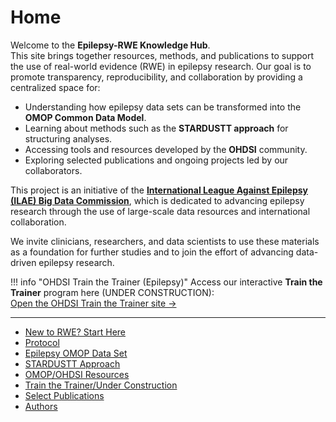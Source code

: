 # Home  

Welcome to the **Epilepsy-RWE Knowledge Hub**.  
This site brings together resources, methods, and publications to support the use of real-world evidence (RWE) in epilepsy research. Our goal is to promote transparency, reproducibility, and collaboration by providing a centralized space for:  

- Understanding how epilepsy data sets can be transformed into the **OMOP Common Data Model**.  
- Learning about methods such as the **STARDUSTT approach** for structuring analyses.  
- Accessing tools and resources developed by the **OHDSI** community.  
- Exploring selected publications and ongoing projects led by our collaborators.  

This project is an initiative of the **[International League Against Epilepsy (ILAE) Big Data Commission](https://www.ilae.org/about-ilae/committees-task-forces-and-advisory-commissions/big-data-commission)**, which is dedicated to advancing epilepsy research through the use of large-scale data resources and international collaboration.  

We invite clinicians, researchers, and data scientists to use these materials as a foundation for further studies and to join the effort of advancing data-driven epilepsy research.  

!!! info "OHDSI Train the Trainer (Epilepsy)"
    Access our interactive **Train the Trainer** program here (UNDER CONSTRUCTION):  
    [Open the OHDSI Train the Trainer site →](https://boycelab.github.io/OHDSITrainTheTrainer-EPILEPSY/)


---

- [New to RWE? Start Here](free-rwe-resources.md)
- [Protocol](protocol.md)
- [Epilepsy OMOP Data Set](epilepsy-omop-data-set.md)  
- [STARDUSTT Approach](stardustt-approach.md)  
- [OMOP/OHDSI Resources](omop-ohdsi-resources.md)
- [Train the Trainer/Under Construction](train-the-trainer.md)
- [Select Publications](select-publications.md)  
- [Authors](authors.md)  


